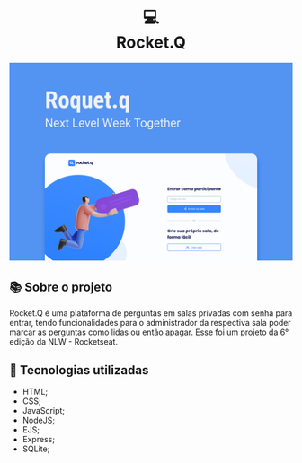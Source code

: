 <h1 align="center">
  💻<br>Rocket.Q
</h1>

![Design preview for the Rocket.Q](./public/images/design-project.png)

## 📚 Sobre o projeto

Rocket.Q é uma plataforma de perguntas em salas privadas com senha para entrar, tendo funcionalidades para o administrador da respectiva sala poder marcar as perguntas como lidas ou então apagar. Esse foi um projeto da 6° edição da NLW - Rocketseat.

## 💼 Tecnologias utilizadas

- HTML;
- CSS;
- JavaScript;
- NodeJS;
- EJS;
- Express;
- SQLite;
